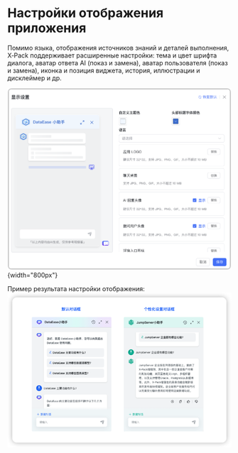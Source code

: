 # Настройки отображения приложения

Помимо языка, отображения источников знаний и деталей выполнения, X‑Pack поддерживает расширенные настройки: тема и цвет шрифта диалога, аватар ответа AI (показ и замена), аватар пользователя (показ и замена), иконка и позиция виджета, история, иллюстрации и дисклеймер и др.

![显示设置](../../img/app/view_setting.png){width="800px"}

Пример результата настройки отображения:
![对话框](../../img/app/app_fuchuang.jpg)